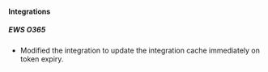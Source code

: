 
#### Integrations
##### EWS O365
- Modified the integration to update the integration cache immediately on token expiry.

